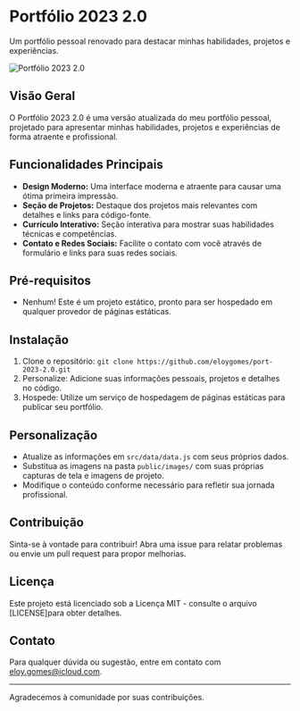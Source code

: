 # Portfólio 2023 2.0


Um portfólio pessoal renovado para destacar minhas habilidades, projetos e experiências.


![Portfólio 2023 2.0](https://eloygomes.com.br)

## Visão Geral

O Portfólio 2023 2.0 é uma versão atualizada do meu portfólio pessoal, projetado para apresentar minhas habilidades, projetos e experiências de forma atraente e profissional. 

## Funcionalidades Principais

- **Design Moderno:** Uma interface moderna e atraente para causar uma ótima primeira impressão.
- **Seção de Projetos:** Destaque dos projetos mais relevantes com detalhes e links para código-fonte.
- **Currículo Interativo:** Seção interativa para mostrar suas habilidades técnicas e competências.
- **Contato e Redes Sociais:** Facilite o contato com você através de formulário e links para suas redes sociais.

## Pré-requisitos

- Nenhum! Este é um projeto estático, pronto para ser hospedado em qualquer provedor de páginas estáticas.

## Instalação

1. Clone o repositório: `git clone https://github.com/eloygomes/port-2023-2.0.git`
2. Personalize: Adicione suas informações pessoais, projetos e detalhes no código.
3. Hospede: Utilize um serviço de hospedagem de páginas estáticas para publicar seu portfólio.

## Personalização

- Atualize as informações em `src/data/data.js` com seus próprios dados.
- Substitua as imagens na pasta `public/images/` com suas próprias capturas de tela e imagens de projeto.
- Modifique o conteúdo conforme necessário para refletir sua jornada profissional.

## Contribuição

Sinta-se à vontade para contribuir! Abra uma issue para relatar problemas ou envie um pull request para propor melhorias.

## Licença

Este projeto está licenciado sob a Licença MIT - consulte o arquivo [LICENSE]para obter detalhes.

## Contato

Para qualquer dúvida ou sugestão, entre em contato com eloy.gomes@icloud.com.

---

Agradecemos à comunidade por suas contribuições.


